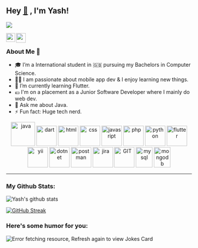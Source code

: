 ## Hey <a href="https://yashpatel.dev">👋</a> , I'm Yash!

![](https://camo.githubusercontent.com/992babdffd8c74a1502de375fbdf7e4d54773242/68747470733a2f2f6d656469612e67697068792e636f6d2f6d656469612f53576f536b4e36447854737a71494b4571762f67697068792e676966)

<a href="https://www.linkedin.com/in/yash-patel-b7038b1aa">
  <img align="left" width="24px" src="https://cdn.jsdelivr.net/npm/simple-icons@v3/icons/linkedin.svg"  />
</a>
<a href="mailto:yashpatel61016@gmail.com">
  <img align="left" width="26px" src="https://cdn.jsdelivr.net/npm/simple-icons@v3/icons/gmail.svg" />
</a>

<br />

### About Me 🚀
- 🎓 I’m a International student in 🇬🇧 pursuing my Bachelors in Computer Science. </br>
- 👨‍💻  I am passionate about mobile app dev & I enjoy learning new things. </br>
- 🌱 I’m currently learning Flutter.
- 💷 I'm on a placement as a Junior Software Developer where I mainly do web dev.
- 💬 Ask me about Java.
- ⚡ Fun fact: Huge tech nerd. 

<p align="center">
      <img src="https://www.vectorlogo.zone/logos/java/java-icon.svg" alt="java" width="65" height="65"/> 
      <img src="https://www.vectorlogo.zone/logos/dartlang/dartlang-icon.svg" alt="dart" width="55" height="55"/>
      <img src="https://www.vectorlogo.zone/logos/w3_html5/w3_html5-icon.svg" alt="html" width="55" height="55"/>
      <img src="https://www.vectorlogo.zone/logos/w3_css/w3_css-icon.svg" alt="css" width="55" height="55"/>
      <img src="https://www.vectorlogo.zone/logos/javascript/javascript-icon.svg" alt="javasript" width="55" height="55"/>
      <img src="https://www.vectorlogo.zone/logos/php/php-icon.svg" alt="php" width="55" height="55"/>
      <img src="https://www.vectorlogo.zone/logos/python/python-icon.svg" alt="python" width="55" height="55"/>
      <img src="https://www.vectorlogo.zone/logos/flutterio/flutterio-icon.svg" alt="flutter" width="55" height="55"/>
      <img src="https://www.vectorlogo.zone/logos/yiiframework/yiiframework-icon.svg" alt="yii" width="55" height="55"/>
      <img src="https://www.vectorlogo.zone/logos/dotnet/dotnet-icon.svg" alt="dotnet" width="55" height="55"/>
      <img src="https://www.vectorlogo.zone/logos/getpostman/getpostman-icon.svg" alt="postman" width="55" height="55"/>
      <img src="https://www.vectorlogo.zone/logos/atlassian_jira/atlassian_jira-icon.svg" alt="jira" width="55" height="55"/>
      <img src="https://www.vectorlogo.zone/logos/git-scm/git-scm-icon.svg" alt="GIT" width="55" height="55"/>
      <img src="https://www.vectorlogo.zone/logos/mysql/mysql-icon.svg" alt="mysql" width="45" height="55"/>
      <img src="https://www.vectorlogo.zone/logos/mongodb/mongodb-icon.svg" alt="mongodb" width="45" height="55"/>
</p>

---
### My Github Stats:

![Yash's github stats](https://github-readme-stats.vercel.app/api?username=yash-61016&show_icons=true&title_color=ffc857&icon_color=8ac926&text_color=daf7dc&bg_color=151515&hide=issues&count_private=true&include_all_commits=true)

[![GitHub Streak](https://github-readme-streak-stats.herokuapp.com/?user=yash-61016&theme=dark)](https://git.io/streak-stats)

### Here's some humor for you:
<img src="https://readme-jokes.vercel.app/api" alt="Error fetching resource, Refresh again to view Jokes Card" />

